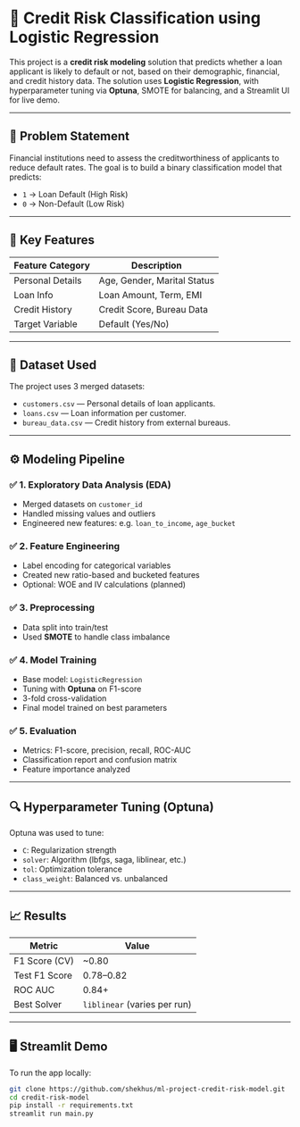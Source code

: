 # 🏦 Credit Risk Classification using Logistic Regression

This project is a **credit risk modeling** solution that predicts whether a loan applicant is likely to default or not, based on their demographic, financial, and credit history data. The solution uses **Logistic Regression**, with hyperparameter tuning via **Optuna**, SMOTE for balancing, and a Streamlit UI for live demo.

---

## 📌 Problem Statement

Financial institutions need to assess the creditworthiness of applicants to reduce default rates. The goal is to build a binary classification model that predicts:

- `1` → Loan Default (High Risk)
- `0` → Non-Default (Low Risk)

---

## 🧠 Key Features

| Feature Category | Description |
|------------------|-------------|
| Personal Details | Age, Gender, Marital Status |
| Loan Info | Loan Amount, Term, EMI |
| Credit History | Credit Score, Bureau Data |
| Target Variable | Default (Yes/No) |

---

## 📂 Dataset Used

The project uses 3 merged datasets:

- `customers.csv` — Personal details of loan applicants.
- `loans.csv` — Loan information per customer.
- `bureau_data.csv` — Credit history from external bureaus.

---

## ⚙️ Modeling Pipeline

### ✅ 1. Exploratory Data Analysis (EDA)
- Merged datasets on `customer_id`
- Handled missing values and outliers
- Engineered new features: e.g. `loan_to_income`, `age_bucket`

### ✅ 2. Feature Engineering
- Label encoding for categorical variables
- Created new ratio-based and bucketed features
- Optional: WOE and IV calculations (planned)

### ✅ 3. Preprocessing
- Data split into train/test
- Used **SMOTE** to handle class imbalance

### ✅ 4. Model Training
- Base model: `LogisticRegression`
- Tuning with **Optuna** on F1-score
- 3-fold cross-validation
- Final model trained on best parameters

### ✅ 5. Evaluation
- Metrics: F1-score, precision, recall, ROC-AUC
- Classification report and confusion matrix
- Feature importance analyzed

---

## 🔍 Hyperparameter Tuning (Optuna)

Optuna was used to tune:
- `C`: Regularization strength
- `solver`: Algorithm (lbfgs, saga, liblinear, etc.)
- `tol`: Optimization tolerance
- `class_weight`: Balanced vs. unbalanced

---

## 📈 Results

| Metric | Value |
|--------|-------|
| F1 Score (CV) | ~0.80 |
| Test F1 Score | 0.78–0.82 |
| ROC AUC | 0.84+ |
| Best Solver | `liblinear` (varies per run) |

---

## 🖥️ Streamlit Demo

To run the app locally:

```bash
git clone https://github.com/shekhus/ml-project-credit-risk-model.git
cd credit-risk-model
pip install -r requirements.txt
streamlit run main.py
